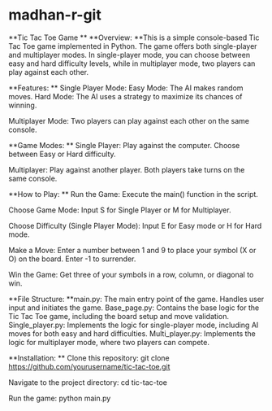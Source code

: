 ﻿# madhan-r-git
**Tic Tac Toe Game
**
**Overview:
**This is a simple console-based Tic Tac Toe game implemented in Python. The game offers both single-player and multiplayer modes. In single-player mode, you can choose between easy and hard difficulty levels, while in multiplayer mode, two players can play against each other.

**Features:
**
Single Player Mode:
Easy Mode: The AI makes random moves.
Hard Mode: The AI uses a strategy to maximize its chances of winning.

Multiplayer Mode:
Two players can play against each other on the same console.

**Game Modes:
**
Single Player:
Play against the computer.
Choose between Easy or Hard difficulty.

Multiplayer:
Play against another player.
Both players take turns on the same console.


**How to Play:
**
Run the Game:
Execute the main() function in the script.

Choose Game Mode:
Input S for Single Player or M for Multiplayer.

Choose Difficulty (Single Player Mode):
Input E for Easy mode or H for Hard mode.

Make a Move:
Enter a number between 1 and 9 to place your symbol (X or O) on the board.
Enter -1 to surrender.

Win the Game:
Get three of your symbols in a row, column, or diagonal to win.


**File Structure:
**main.py: The main entry point of the game. Handles user input and initiates the game.
Base_page.py: Contains the base logic for the Tic Tac Toe game, including the board setup and move validation.
Single_player.py: Implements the logic for single-player mode, including AI moves for both easy and hard difficulties.
Multi_player.py: Implements the logic for multiplayer mode, where two players can compete.


**Installation:
**
Clone this repository:
git clone https://github.com/yourusername/tic-tac-toe.git

Navigate to the project directory:
cd tic-tac-toe

Run the game:
python main.py
